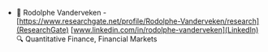 - 👋 Rodolphe Vanderveken - [https://www.researchgate.net/profile/Rodolphe-Vanderveken/research](ResearchGate) [www.linkedin.com/in/rodolphe-vanderveken](LinkedIn)
🔍 Quantitative Finance, Financial Markets
<!---
rvanderveken1/rvanderveken1 is a ✨ special ✨ repository because its `README.md` (this file) appears on your GitHub profile.
You can click the Preview link to take a look at your changes.
--->
